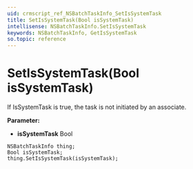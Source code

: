 ```yaml
---
uid: crmscript_ref_NSBatchTaskInfo_SetIsSystemTask
title: SetIsSystemTask(Bool isSystemTask)
intellisense: NSBatchTaskInfo.SetIsSystemTask
keywords: NSBatchTaskInfo, GetIsSystemTask
so.topic: reference
---
```


# SetIsSystemTask(Bool isSystemTask)

If IsSystemTask is true, the task is not initiated by an associate.

**Parameter:** 
* **isSystemTask** Bool

```crmscript
NSBatchTaskInfo thing;
Bool isSystemTask;
thing.SetIsSystemTask(isSystemTask);
```

